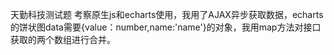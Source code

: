 天勤科技测试题
考察原生js和echarts使用，我用了AJAX异步获取数据，echarts的饼状图data需要{value：number,name:'name'}的对象，我用map方法对接口获取的两个数组进行合并。
